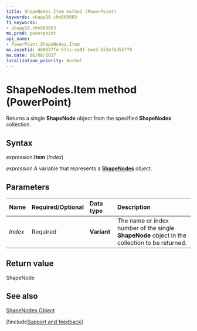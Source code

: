```yaml
---
title: ShapeNodes.Item method (PowerPoint)
keywords: vbapp10.chm560003
f1_keywords:
- vbapp10.chm560003
ms.prod: powerpoint
api_name:
- PowerPoint.ShapeNodes.Item
ms.assetid: d60627fe-57cc-ce9f-1ee5-652efbd5b778
ms.date: 06/08/2017
localization_priority: Normal
---
```



# ShapeNodes.Item method (PowerPoint)

Returns a single  **ShapeNode** object from the specified **ShapeNodes** collection.


## Syntax

_expression_.**Item** (_Index_)

_expression_ A variable that represents a **[ShapeNodes](PowerPoint.ShapeNodes.md)** object.


## Parameters



|Name|Required/Optional|Data type|Description|
|:-----|:-----|:-----|:-----|
| _Index_|Required|**Variant**|The name or index number of the single  **ShapeNode** object in the collection to be returned.|

## Return value

ShapeNode


## See also


[ShapeNodes Object](PowerPoint.ShapeNodes.md)

[!include[Support and feedback](~/includes/feedback-boilerplate.md)]